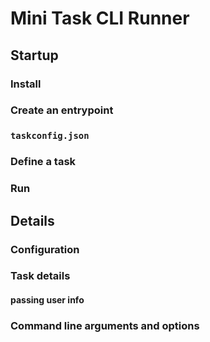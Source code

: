 # Mini Task CLI Runner

## Startup

### Install

### Create an entrypoint

### `taskconfig.json`

### Define a task

### Run

## Details

### Configuration

### Task details

#### passing user info

### Command line arguments and options
